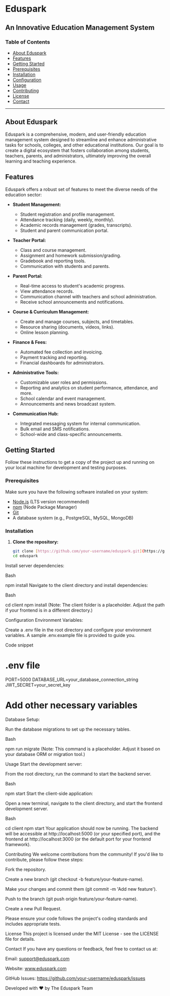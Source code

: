 # Eduspark

## An Innovative Education Management System

### Table of Contents
- [About Eduspark](#about-eduspark)
- [Features](#features)
- [Getting Started](#getting-started)
- [Prerequisites](#prerequisites)
- [Installation](#installation)
- [Configuration](#configuration)
- [Usage](#usage)
- [Contributing](#contributing)
- [License](#license)
- [Contact](#contact)

---

## About Eduspark

Eduspark is a comprehensive, modern, and user-friendly education management system designed to streamline and enhance administrative tasks for schools, colleges, and other educational institutions. Our goal is to create a digital ecosystem that fosters collaboration among students, teachers, parents, and administrators, ultimately improving the overall learning and teaching experience.

## Features

Eduspark offers a robust set of features to meet the diverse needs of the education sector:

- **Student Management:**
  - Student registration and profile management.
  - Attendance tracking (daily, weekly, monthly).
  - Academic records management (grades, transcripts).
  - Student and parent communication portal.

- **Teacher Portal:**
  - Class and course management.
  - Assignment and homework submission/grading.
  - Gradebook and reporting tools.
  - Communication with students and parents.

- **Parent Portal:**
  - Real-time access to student's academic progress.
  - View attendance records.
  - Communication channel with teachers and school administration.
  - Receive school announcements and notifications.

- **Course & Curriculum Management:**
  - Create and manage courses, subjects, and timetables.
  - Resource sharing (documents, videos, links).
  - Online lesson planning.

- **Finance & Fees:**
  - Automated fee collection and invoicing.
  - Payment tracking and reporting.
  - Financial dashboards for administrators.

- **Administrative Tools:**
  - Customizable user roles and permissions.
  - Reporting and analytics on student performance, attendance, and more.
  - School calendar and event management.
  - Announcements and news broadcast system.

- **Communication Hub:**
  - Integrated messaging system for internal communication.
  - Bulk email and SMS notifications.
  - School-wide and class-specific announcements.

## Getting Started

Follow these instructions to get a copy of the project up and running on your local machine for development and testing purposes.

### Prerequisites

Make sure you have the following software installed on your system:

- [Node.js](https://nodejs.org/) (LTS version recommended)
- [npm](https://www.npmjs.com/) (Node Package Manager)
- [Git](https://git-scm.com/)
- A database system (e.g., PostgreSQL, MySQL, MongoDB)

### Installation

1. **Clone the repository:**

   ```bash
   git clone [https://github.com/your-username/eduspark.git](https://github.com/your-username/eduspark.git)
   cd eduspark
Install server dependencies:

Bash

npm install
Navigate to the client directory and install dependencies:

Bash

cd client
npm install
(Note: The client folder is a placeholder. Adjust the path if your frontend is in a different directory.)

Configuration
Environment Variables:

Create a .env file in the root directory and configure your environment variables. A sample .env.example file is provided to guide you.

Code snippet

# .env file

PORT=5000
DATABASE_URL=your_database_connection_string
JWT_SECRET=your_secret_key
# Add other necessary variables
Database Setup:

Run the database migrations to set up the necessary tables.

Bash

npm run migrate
(Note: This command is a placeholder. Adjust it based on your database ORM or migration tool.)

Usage
Start the development server:

From the root directory, run the command to start the backend server.

Bash

npm start
Start the client-side application:

Open a new terminal, navigate to the client directory, and start the frontend development server.

Bash

cd client
npm start
Your application should now be running. The backend will be accessible at http://localhost:5000 (or your specified port), and the frontend at http://localhost:3000 (or the default port for your frontend framework).

Contributing
We welcome contributions from the community! If you'd like to contribute, please follow these steps:

Fork the repository.

Create a new branch (git checkout -b feature/your-feature-name).

Make your changes and commit them (git commit -m 'Add new feature').

Push to the branch (git push origin feature/your-feature-name).

Create a new Pull Request.

Please ensure your code follows the project's coding standards and includes appropriate tests.

License
This project is licensed under the MIT License - see the LICENSE file for details.

Contact
If you have any questions or feedback, feel free to contact us at:

Email: support@eduspark.com

Website: www.eduspark.com

GitHub Issues: https://github.com/your-username/eduspark/issues

Developed with ❤️ by The Eduspark Team
